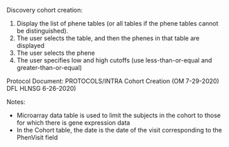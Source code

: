 Discovery cohort creation:

1. Display the list of phene tables (or all tables if the phene tables cannot be distinguished).
2. The user selects the table, and then the phenes in that table are displayed
3. The user selects the phene
4. The user specifies low and high cutoffs (use less-than-or-equal and greater-than-or-equal)


Protocol Document: PROTOCOLS/INTRA Cohort Creation (OM 7-29-2020) DFL HLNSG 6-26-2020)

Notes:
* Microarray data table is used to limit the subjects in the cohort to those for which there is gene expression data
* In the Cohort table, the date is the date of the visit corresponding to the PhenVisit field